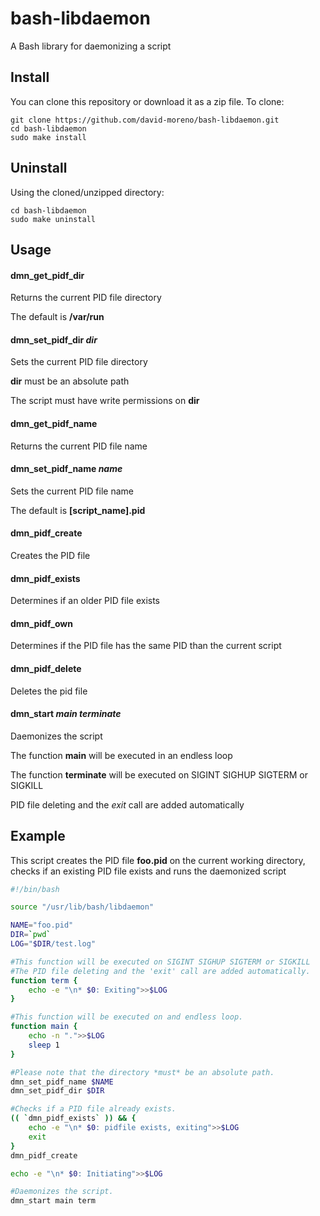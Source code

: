 # bash-libdaemon

A Bash library for daemonizing a script

Install
-------

You can clone this repository or download it as a zip file. To clone:

    git clone https://github.com/david-moreno/bash-libdaemon.git
    cd bash-libdaemon
    sudo make install

Uninstall
---------

Using the cloned/unzipped directory:

    cd bash-libdaemon
    sudo make uninstall

Usage
-----

#### dmn_get_pidf_dir
Returns the current PID file directory

The default is **/var/run**

#### dmn_set_pidf_dir *dir*
Sets the current PID file directory

**dir** must be an absolute path

The script must have write permissions on **dir**

#### dmn_get_pidf_name
Returns the current PID file name

#### dmn_set_pidf_name *name*
Sets the current PID file name

The default is **[script_name].pid**

#### dmn_pidf_create
Creates the PID file

#### dmn_pidf_exists
Determines if an older PID file exists

#### dmn_pidf_own
Determines if the PID file has the same PID than the current script

#### dmn_pidf_delete
Deletes the pid file

#### dmn_start *main* *terminate*
Daemonizes the script

The function **main** will be executed in an endless loop

The function **terminate** will be executed on SIGINT SIGHUP SIGTERM or SIGKILL

PID file deleting and the *exit* call are added automatically

Example
-------

This script creates the PID file **foo.pid** on the current working directory, checks if an existing PID file exists and runs the daemonized script

```bash
#!/bin/bash

source "/usr/lib/bash/libdaemon"

NAME="foo.pid"
DIR=`pwd`
LOG="$DIR/test.log"

#This function will be executed on SIGINT SIGHUP SIGTERM or SIGKILL
#The PID file deleting and the 'exit' call are added automatically.
function term {
	echo -e "\n* $0: Exiting">>$LOG
}

#This function will be executed on and endless loop.
function main {
	echo -n ".">>$LOG
	sleep 1
}

#Please note that the directory *must* be an absolute path.
dmn_set_pidf_name $NAME
dmn_set_pidf_dir $DIR

#Checks if a PID file already exists.
(( `dmn_pidf_exists` )) && {
	echo -e "\n* $0: pidfile exists, exiting">>$LOG
	exit
}
dmn_pidf_create

echo -e "\n* $0: Initiating">>$LOG

#Daemonizes the script.
dmn_start main term
```
